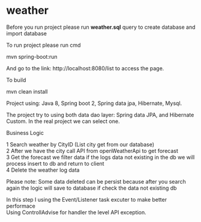 # weather

Before you run project please run <b>weather.sql</b> query to create database and import database

To run project please run cmd

mvn spring-boot:run

And go to the link: http://localhost:8080/list  to access the page.

To build

mvn clean install

Project using:
Java 8, Spring boot 2, Spring data jpa, Hibernate, Mysql.

The project try to using both data dao layer: Spring data JPA, and Hibernate Custom. In the real project we can select one.



Business Logic

1 Search weather by CityID (List city get from our database) <br />
2 After we have the city call API from openWeatherApi to get forecast <br />
3 Get the forecast we filter data if the logs data not existing in the db we will process insert to db and return to client <br />
4 Delete the weather log data 


Please note: Some data deleted can be persist because after you search again the logic will save to database if check the data not existing db

In this step I using the Event/Listener task excuter to make better performace <br />
Using ControllAdvise for handler the level API exception. <br />

